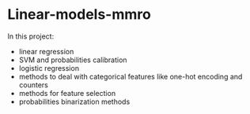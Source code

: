 # Linear-models-mmro

In this project:
* linear regression
* SVM and probabilities calibration
* logistic regression
* methods to deal with categorical features like one-hot encoding and counters
* methods for feature selection
* probabilities binarization methods
